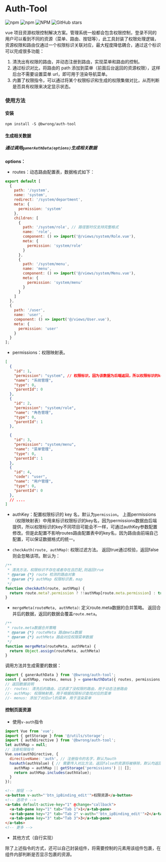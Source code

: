 # Auth-Tool

![npm](https://img.shields.io/npm/dt/@bwrong/auth-tool)
![npm](https://img.shields.io/npm/v/@bwrong/auth-tool)
![NPM](https://img.shields.io/npm/l/@bwrong/auth-tool)
![GitHub stars](https://img.shields.io/github/stars/bwrong/auth-tool?style=social)

vue 项目资源权限控制解决方案。管理系统一般都会包含权限控制，登录不同的用户可以看到不同的资源（菜单、路由、按钮等），此工具封装了权限处理逻辑，资源权限和路由仅通过一个权限标识关联对应，最大程度降低耦合，通过这个标识可以完成很多功能：

1. 清洗出有权限的路由，并动态注册到路由，实现菜单和路由的控制。
2. 通过标识对比，将路由的 path 添加到菜单（前面后台返回的资源权限），这样后台不需要设置菜单 url，即可用于渲染导航菜单。
3. 内置了权限指令，可以通过将某个权限标识和生成的权限集做对比，从而判断是否具有权限来决定显示状态。

### 使用方法
#### 安装
```shell
npm install -S @bwrong/auth-tool
```
#### 生成相关数据

##### 通过调用`ganerAuthData(options)`生成相关数据

**options：**

- routes：动态路由配置表，数据格式如下：

```js
export default [
  {
    path: '/system',
    name: 'system',
    redirect: '/system/department',
    meta: {
      permission: 'system'
    },
    children: [
      {
        path: '/system/role', // 路径暂时仅支持完整格式
        name: 'role',
        component: () => import('@/views/system/Role.vue'),
        meta: {
          permission: 'system/role'
        }
      },
      {
        path: '/system/menu',
        name: 'menu',
        component: () => import('@/views/system/Menu.vue'),
        meta: {
          permission: 'system/menu'
        }
      }
    ]
  },
  {
    path: '/user',
    name: 'user',
    component: () => import('@/views/User.vue'),
    meta: {
      permission: 'user'
    }
  }
];
```

- permissions：权限映射表。

```json
[
  {
    "id": 1,
    "permission": "system", // 权限标识，因为该数据为后端返回，所以权限标识的key，不同项目可能会不一样，所以提供下面authKey的参数用来配置key名
    "name": "系统管理",
    "type": 0,
    "parentId": 0
  },
  {
    "id": 2,
    "permission": "system/role",
    "name": "角色管理",
    "type": 0,
    "parentId": 1
  },

  {
    "id": 3,
    "permission": "system/menu",
    "name": "菜单管理",
    "type": 0,
    "parentId": 1
  },
  {
    "id": 4,
    "code": "user",
    "name": "用户管理",
    "type": 0,
    "parentId": 0
  },
  // ....
]
```

- authKey：配置权限标识的 key 名，默认为`permission`。
上面permissions（权限映射表）中用来标识权限标识的key名，因为permissions数据由后端提供，所以权限标识的key不同项目可能会不一样，可通过authKey参数配置修改。但是此配置不影响routes路由配置表中的key名，因为路由由前端自己配置，可以保证数据格式的统一。

- `checkAuth(route, authMap)`: 权限过滤方法。
返回true通过校验，返回false则会忽略该项。默认为：
```js
/**
 * 清洗方法，权限标识不存在或者存在且匹配,则返回true
 * @param {*} route 检测的路由对象
 * @param {*} authMap 权限标识表，map
 */
function checkAuth(route, authMap) {
  return route.meta?.permission ? !!authMap[route.meta.permission] : true;
}
```
- `mergeMeta(routeMeta, authMeta)`: 定义route.meta数据的合并策略。
返回合并后的数据，返回的数据会覆盖`route.meta`。
```js
/**
 * route.meta数据合并策略
 * @param {*} routeMeta 路由meta数据
 * @param {*} authMeta 路由对应权限菜单数据
 */
function mergeMeta(routeMeta, authMeta) {
  return Object.assign(routeMeta, authMeta)
}
```

调用方法并生成需要的数据：
```js
import { ganerAuthData } from '@bwrong/auth-tool';
const { authMap, routes, menus } = ganerAuthData({ routes, permissions, authKey: 'permission' });
// 返回数据说明
//- routes: 清洗后的路由，过滤调了没权限的路由，用于动态注册路由
//- authMap: 权限映射表，用于根据权限标识查找对应的菜单
//- menus: 添加了对应url的菜单，用于渲染菜单
```

#### 控制页面资源

- 使用`v-auth`指令

```js
import Vue from 'vue';
import { getStorage } from '@/utils/storage';
import { authDirective } from '@bwrong/auth-tool';
let authMap = null;
// 注册权限指令
Vue.use(authDirective, {
  directiveName: 'auth', // 注册指令的名字，默认为auth
  hasAuth(authValue) { // 需要传入对比方法，返回false的资源将被移除，默认均返回true，不过滤
    authMap = authMap || getStorage('permissions') || [];
    return authMap.includes(authValue);
  }
});
```

```html
<!-- 按钮 -->
<a-button v-auth="'btn_ipBinding_edit'">权限资源</a-button>
<!-- 选项卡 -->
<a-tabs default-active-key="1" @change="callback">
  <a-tab-pane key="1" tab="Tab 1">1</a-tab-pane>
  <a-tab-pane key="2" tab="Tab 2" v-auth="'btn_ipBinding_edit'">2</a-tab-pane>
  <a-tab-pane key="3" tab="Tab 3">3</a-tab-pane>
</a-tabs>
<!-- 更多 -->
```
- 其他方式（自行实现）

除了上述指令的方式，还可以自己封装组件，将需要控制的元素用该组件包裹，在组件内部判断是否显示包裹的资源。